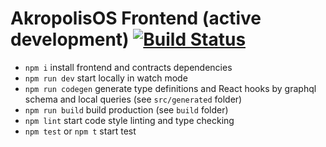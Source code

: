 # AkropolisOS Frontend (active development) [![Build Status](https://www.travis-ci.org/akropolisio/akropolisOS-frontend.svg?branch=master)](https://www.travis-ci.org/akropolisio/akropolisOS-frontend)

- ```npm i``` install frontend and contracts dependencies
- ```npm run dev``` start locally in watch mode
- ```npm run codegen``` generate type definitions and React hooks by graphql schema and local queries (see `src/generated` folder)
- ```npm run build``` build production (see `build` folder)
- ```npm lint``` start code style linting and type checking
- ```npm test``` or ```npm t``` start test
